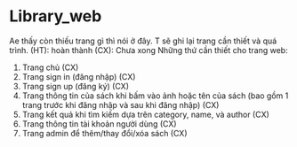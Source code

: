 ﻿# Library_web
Ae thấy còn thiếu trang gì thì nói ở đây. T sẽ ghi lại trang cần thiết và quá trình.
(HT): hoàn thành
(CX): Chưa xong
Những thứ cần thiết cho trang web:
1.    Trang chủ (CX)
2.    Trang sign in (đăng nhập) (CX)
3.    Trang sign up (đăng ký) (CX)
4.    Trang thông tin của sách khi bấm vào ảnh hoặc tên của sách (bao gồm 1 trang trước khi đăng nhập và sau khi đăng nhập) (CX)
5.    Trang kết quả khi tìm kiếm dựa trên category, name, và author (CX)
6.    Trang thông tin tài khoản người dùng (CX)
7.    Trang admin để thêm/thay đổi/xóa sách (CX)


